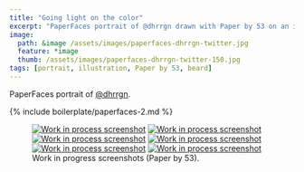 ```yaml
---
title: "Going light on the color"
excerpt: "PaperFaces portrait of @dhrrgn drawn with Paper by 53 on an iPad."
image: 
  path: &image /assets/images/paperfaces-dhrrgn-twitter.jpg 
  feature: *image
  thumb: /assets/images/paperfaces-dhrrgn-twitter-150.jpg
tags: [portrait, illustration, Paper by 53, beard]
---
```


PaperFaces portrait of [@dhrrgn](http://twitter.com/dhrrgn).

{% include boilerplate/paperfaces-2.md %}

<figure class="half">
	<a href="{{ site.url }}/assets/images/paperfaces-dhrrgn-process-1-lg.jpg"><img src="{{ site.url }}/assets/images/paperfaces-dhrrgn-process-1-600.jpg" alt="Work in process screenshot"></a>
	<a href="{{ site.url }}/assets/images/paperfaces-dhrrgn-process-2-lg.jpg"><img src="{{ site.url }}/assets/images/paperfaces-dhrrgn-process-2-600.jpg" alt="Work in process screenshot"></a>
	<a href="{{ site.url }}/assets/images/paperfaces-dhrrgn-process-3-lg.jpg"><img src="{{ site.url }}/assets/images/paperfaces-dhrrgn-process-3-600.jpg" alt="Work in process screenshot"></a>
	<a href="{{ site.url }}/assets/images/paperfaces-dhrrgn-process-4-lg.jpg"><img src="{{ site.url }}/assets/images/paperfaces-dhrrgn-process-4-600.jpg" alt="Work in process screenshot"></a>
	<a href="{{ site.url }}/assets/images/paperfaces-dhrrgn-process-5-lg.jpg"><img src="{{ site.url }}/assets/images/paperfaces-dhrrgn-process-5-600.jpg" alt="Work in process screenshot"></a>
	<a href="{{ site.url }}/assets/images/paperfaces-dhrrgn-process-6-lg.jpg"><img src="{{ site.url }}/assets/images/paperfaces-dhrrgn-process-6-600.jpg" alt="Work in process screenshot"></a>
	<figcaption>Work in progress screenshots (Paper by 53).</figcaption>
</figure>
